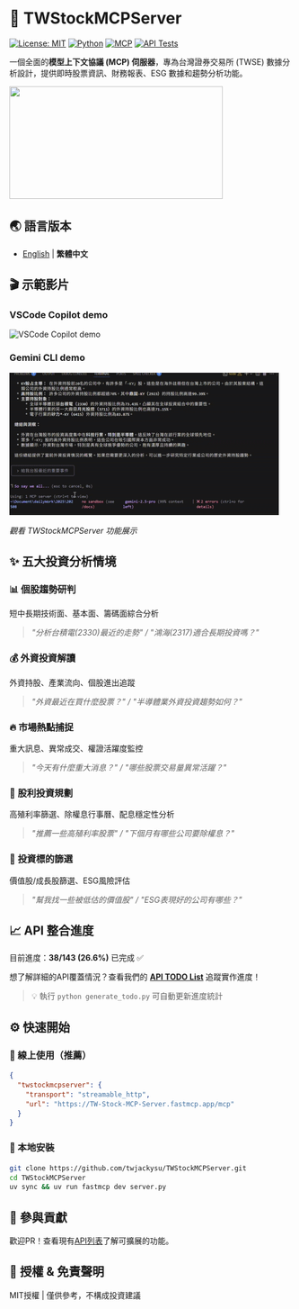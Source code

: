 # 🚀 TWStockMCPServer

[![License: MIT](https://img.shields.io/badge/License-MIT-yellow.svg)](https://opensource.org/licenses/MIT)
[![Python](https://img.shields.io/badge/python-3.13+-blue.svg)](https://www.python.org/downloads/)
[![MCP](https://img.shields.io/badge/MCP-Compatible-green.svg)](https://modelcontextprotocol.io/)
[![API Tests](https://github.com/twjackysu/TWStockMCPServer/actions/workflows/api-tests.yml/badge.svg)](https://github.com/twjackysu/TWStockMCPServer/actions/workflows/api-tests.yml)

一個全面的**模型上下文協議 (MCP) 伺服器**，專為台灣證券交易所 (TWSE) 數據分析設計，提供即時股票資訊、財務報表、ESG 數據和趨勢分析功能。

<a href="https://glama.ai/mcp/servers/@twjackysu/TWSEMCPServer">
  <img width="380" height="200" src="https://glama.ai/mcp/servers/@twjackysu/TWSEMCPServer/badge" />
</a>

## 🌏 語言版本

- [English](README_en-us.md) | **繁體中文**

## 🎬 示範影片

### VSCode Copilot demo
![VSCode Copilot demo](./staticFiles/sample-ezgif.com-resize.gif)

### Gemini CLI demo
![Gemini CLI demo](./staticFiles/gemini-cli-demo.gif)

*觀看 TWStockMCPServer 功能展示*

## ✨ 五大投資分析情境

### 📊 **個股趨勢研判**
短中長期技術面、基本面、籌碼面綜合分析
> *"分析台積電(2330)最近的走勢" / "鴻海(2317)適合長期投資嗎？"*

### 💰 **外資投資解讀**
外資持股、產業流向、個股進出追蹤
> *"外資最近在買什麼股票？" / "半導體業外資投資趨勢如何？"*

### 🔥 **市場熱點捕捉**
重大訊息、異常成交、權證活躍度監控
> *"今天有什麼重大消息？" / "哪些股票交易量異常活躍？"*

### 💎 **股利投資規劃**
高殖利率篩選、除權息行事曆、配息穩定性分析
> *"推薦一些高殖利率股票" / "下個月有哪些公司要除權息？"*

### 🎯 **投資標的篩選**
價值股/成長股篩選、ESG風險評估
> *"幫我找一些被低估的價值股" / "ESG表現好的公司有哪些？"*

## 📈 API 整合進度

目前進度：**38/143 (26.6%)** 已完成 ✅

想了解詳細的API覆蓋情況？查看我們的 **[API TODO List](API_TODO.md)** 追蹤實作進度！

> 💡 執行 `python generate_todo.py` 可自動更新進度統計

## ⚙️ 快速開始

### 🚀 線上使用（推薦）
```json
{
  "twstockmcpserver": {
    "transport": "streamable_http",
    "url": "https://TW-Stock-MCP-Server.fastmcp.app/mcp"
  }
}
```

### 🔧 本地安裝
```bash
git clone https://github.com/twjackysu/TWStockMCPServer.git
cd TWStockMCPServer
uv sync && uv run fastmcp dev server.py
```

## 🤝 參與貢獻
歡迎PR！查看現有[API列表](API_TODO.md)了解可擴展的功能。

## 📄 授權 & 免責聲明
MIT授權 | 僅供參考，不構成投資建議


